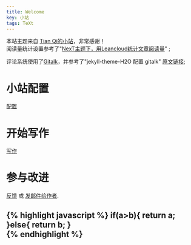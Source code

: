 ```yaml
---
title: Welcome
key: 小站
tags: TeXt
---
```

本站主题来自 [Tian Qi的小站](https://tianqi.name/blog/)，非常感谢！  
阅读量统计设置参考了"[NexT主题下，用Leancloud统计文章阅读量](https://blog.csdn.net/weixin_39345384/article/details/80787998)" ; 

评论系统使用了[Gitalk](https://github.com/gitalk/gitalk )，并参考了"jekyll-theme-H2O 配置 gitalk" [原文链接](https://weijunzii.github.io/2018/06/29/Add-Gitalk-In-Jekyll-Theme-H2O.html);

# 小站配置
[配置](https://tianqi.name/jekyll-TeXt-theme/docs/en/configuration) 
# 开始写作
[写作](https://tianqi.name/jekyll-TeXt-theme/docs/en/writing-posts) 
# 参与改进
[反馈](https://github.com/kitian616/jekyll-TeXt-theme/issues)  或 [发邮件给作者](mailto:kitian616@outlook.com).

{% highlight javascript %}
if(a>b){
	return a;
}else{
	return b;
}	
{% endhighlight %}
---
